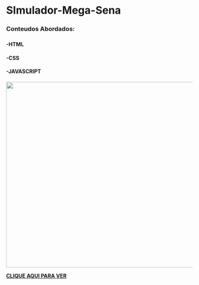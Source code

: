 # SImulador-Mega-Sena
 <h3> Conteudos Abordados:<h3>
 <h4>-HTML<h4/>
 <h4>-CSS<h4/>
 <h4>-JAVASCRIPT<h4/>
<img src="https://user-images.githubusercontent.com/107640792/188932963-2d09a98a-8732-4e57-8622-6a8a6d9ab57e.png" width="1020" height="500">
  
 [CLIQUE AQUI PARA VER](https://si-mulador-mega-sena.vercel.app/)
